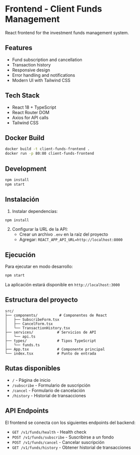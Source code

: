 # Frontend - Client Funds Management

React frontend for the investment funds management system.

## Features

- Fund subscription and cancellation
- Transaction history
- Responsive design
- Error handling and notifications
- Modern UI with Tailwind CSS

## Tech Stack

- React 18 + TypeScript
- React Router DOM
- Axios for API calls
- Tailwind CSS

## Docker Build

```bash
docker build -t client-funds-frontend .
docker run -p 80:80 client-funds-frontend
```

## Development

```bash
npm install
npm start
```

## Instalación

1. Instalar dependencias:
```bash
npm install
```

2. Configurar la URL de la API:
   - Crear un archivo `.env` en la raíz del proyecto
   - Agregar: `REACT_APP_API_URL=http://localhost:8000`

## Ejecución

Para ejecutar en modo desarrollo:
```bash
npm start
```

La aplicación estará disponible en `http://localhost:3000`

## Estructura del proyecto

```
src/
├── components/          # Componentes de React
│   ├── SubscribeForm.tsx
│   ├── CancelForm.tsx
│   └── TransactionHistory.tsx
├── services/           # Servicios de API
│   └── api.ts
├── types/              # Tipos TypeScript
│   └── funds.ts
├── App.tsx             # Componente principal
└── index.tsx           # Punto de entrada
```

## Rutas disponibles

- `/` - Página de inicio
- `/subscribe` - Formulario de suscripción
- `/cancel` - Formulario de cancelación
- `/history` - Historial de transacciones

## API Endpoints

El frontend se conecta con los siguientes endpoints del backend:

- `GET /v1/funds/health` - Health check
- `POST /v1/funds/subscribe` - Suscribirse a un fondo
- `POST /v1/funds/cancel` - Cancelar suscripción
- `GET /v1/funds/history` - Obtener historial de transacciones
